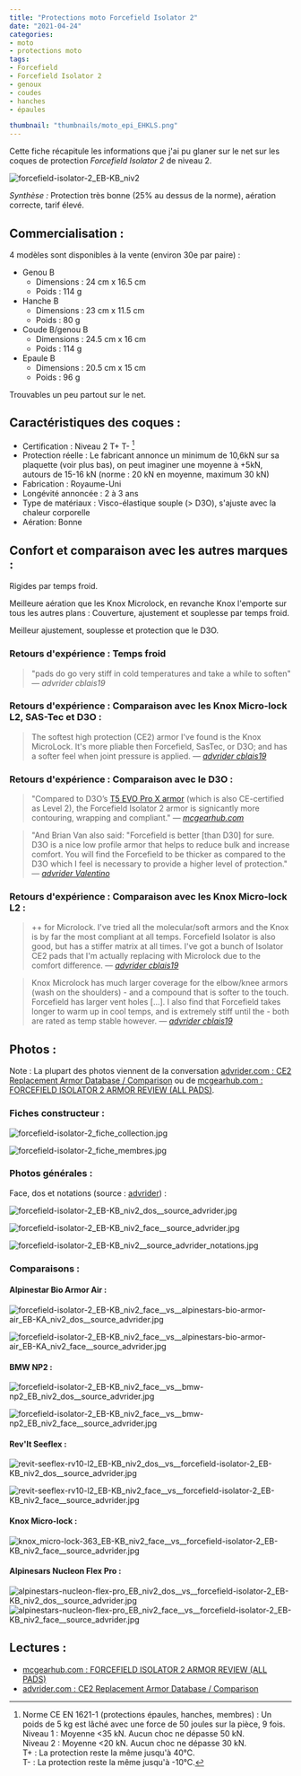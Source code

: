```yaml
---
title: "Protections moto Forcefield Isolator 2"
date: "2021-04-24"
categories:
- moto
- protections moto
tags:
- Forcefield
- Forcefield Isolator 2
- genoux
- coudes
- hanches
- épaules

thumbnail: "thumbnails/moto_epi_EHKLS.png"
---
```


Cette fiche récapitule les informations que j'ai pu glaner sur le net sur les coques de protection _Forcefield Isolator 2_ de niveau 2.

<!--more-->

![forcefield-isolator-2_EB-KB_niv2](forcefield-isolator-2_EB-KB_niv2_face__source_advrider.jpg)

_Synthèse :_ Protection très bonne (25% au dessus de la norme), aération correcte, tarif élevé.


Commercialisation :
-------------------

4 modèles sont disponibles à la vente (environ 30e par paire) :

- Genou B
    - Dimensions : 24 cm x 16.5 cm
    - Poids : 114 g
- Hanche B
    - Dimensions : 23 cm x 11.5 cm
    - Poids : 80 g
- Coude B/genou B
    - Dimensions : 24.5 cm x 16 cm
    - Poids : 114 g
- Epaule B
    - Dimensions : 20.5 cm x 15 cm
    - Poids : 96 g

Trouvables un peu partout sur le net.

Caractéristiques des coques :
-----------------------------

- Certification : Niveau 2 T+ T- [^1]
- Protection réelle : Le fabricant annonce un minimum de 10,6kN sur sa plaquette (voir plus bas), on peut imaginer une moyenne à +5kN, autours de 15-16 kN (norme : 20 kN en moyenne, maximum 30 kN)
- Fabrication : Royaume-Uni
- Longévité annoncée : 2 à 3 ans
- Type de matériaux : Visco-élastique souple (> D3O), s'ajuste avec la chaleur corporelle
- Aération:	Bonne

Confort et comparaison avec les autres marques : 
------------------------------------------------

Rigides par temps froid.

Meilleure aération que les Knox Microlock, en revanche Knox l'emporte sur tous les autres plans : Couverture, ajustement et souplesse par temps froid.

Meilleur ajustement, souplesse et protection que le D3O.

### Retours d'expérience : Temps froid

> "pads do go very stiff in cold temperatures and take a while to soften"
> — <cite>advrider cblais19</cite>

### Retours d'expérience : Comparaison avec les Knox Micro-lock L2, SAS-Tec et D3O :

> The softest high protection (CE2) armor I've found is the Knox MicroLock. It's more pliable then Forcefield, SasTec, or D3O; and has a softer feel when joint pressure is applied. 
> — <cite>[advrider cblais19](https://advrider.com/f/threads/comfortable-knee-armor.1371777/#post-37833963)</cite>

### Retours d'expérience : Comparaison avec le D3O :

> "Compared to D3O’s [T5 EVO Pro X armor](https://www.mcgearhub.com/motorcycle-armor/d3o-knee-elbow-armor-review-t5-evo-pro-x/) (which is also CE-certified as Level 2), the Forcefield Isolator 2 armor is signicantly more contouring, wrapping and compliant."
> — <cite>[mcgearhub.com](https://www.mcgearhub.com/motorcycle-armor/forcefield-isolator-2-armor-review-all-pads/)</cite>

> "And Brian Van also said: "Forcefield is better [than D30] for sure. D3O is a nice low profile armor that helps to reduce bulk and increase comfort. You will find the Forcefield to be thicker as compared to the D3O which I feel is necessary to provide a higher level of protection."
> — <cite>[advrider Valentino](https://advrider.com/f/threads/ce2-replacement-armor-database-comparison.1466522/page-4#post-40897652)</cite>

### Retours d'expérience : Comparaison avec les Knox Micro-lock L2 :

> ++ for Microlock. I've tried all the molecular/soft armors and the Knox is by far the most compliant at all temps. Forcefield Isolator is also good, but has a stiffer matrix at all times. I've got a bunch of Isolator CE2 pads that I'm actually replacing with Microlock due to the comfort difference.
> — <cite>[advrider cblais19](https://advrider.com/f/threads/comfortable-knee-armor.1371777/#post-37211909)</cite>

> Knox Microlock has much larger coverage for the elbow/knee armors (wash on the shoulders) - and a compound that is softer to the touch. Forcefield has larger vent holes [...]. I also find that Forcefield takes longer to warm up in cool temps, and is extremely stiff until the - both are rated as temp stable however.
> — <cite>[advrider cblais19](https://advrider.com/f/threads/would-like-recommendations-for-cool-armored-gear.1389835/#post-37841358)</cite>


Photos :
--------

Note : La plupart des photos viennent de la conversation [advrider.com : CE2 Replacement Armor Database / Comparison](https://advrider.com/f/threads/ce2-replacement-armor-database-comparison.1466522/) ou de [mcgearhub.com : FORCEFIELD ISOLATOR 2 ARMOR REVIEW (ALL PADS)](https://www.mcgearhub.com/motorcycle-armor/forcefield-isolator-2-armor-review-all-pads/).


### Fiches constructeur :

![forcefield-isolator-2_fiche_collection.jpg](forcefield-isolator-2_fiche_collection.jpg)

![forcefield-isolator-2_fiche_membres.jpg](forcefield-isolator-2_fiche_membres.jpg)

### Photos générales :

Face, dos et notations (source : [advrider]((https://advrider.com/f/threads/ce2-replacement-armor-database-comparison.1466522/))) :

![forcefield-isolator-2_EB-KB_niv2_dos__source_advrider.jpg](forcefield-isolator-2_EB-KB_niv2_dos__source_advrider.jpg)

![forcefield-isolator-2_EB-KB_niv2_face__source_advrider.jpg](forcefield-isolator-2_EB-KB_niv2_face__source_advrider.jpg)

![forcefield-isolator-2_EB-KB_niv2__source_advrider_notations.jpg](forcefield-isolator-2_EB-KB_niv2__source_advrider_notations.jpg)



### Comparaisons :

#### Alpinestar Bio Armor Air :

![forcefield-isolator-2_EB-KB_niv2_face__vs__alpinestars-bio-armor-air_EB-KA_niv2_dos__source_advrider.jpg](forcefield-isolator-2_EB-KB_niv2_face__vs__alpinestars-bio-armor-air_EB-KA_niv2_dos__source_advrider.jpg)

![forcefield-isolator-2_EB-KB_niv2_face__vs__alpinestars-bio-armor-air_EB-KA_niv2_face__source_advrider.jpg](forcefield-isolator-2_EB-KB_niv2_face__vs__alpinestars-bio-armor-air_EB-KA_niv2_face__source_advrider.jpg)


#### BMW NP2 :

![forcefield-isolator-2_EB-KB_niv2_face__vs__bmw-np2_EB_niv2_dos__source_advrider.jpg](forcefield-isolator-2_EB-KB_niv2_face__vs__bmw-np2_EB_niv2_dos__source_advrider.jpg)

![forcefield-isolator-2_EB-KB_niv2_face__vs__bmw-np2_EB_niv2_face__source_advrider.jpg](forcefield-isolator-2_EB-KB_niv2_face__vs__bmw-np2_EB_niv2_face__source_advrider.jpg)


#### Rev'It Seeflex :

![revit-seeflex-rv10-l2_EB-KB_niv2_dos__vs__forcefield-isolator-2_EB-KB_niv2_dos__source_advrider.jpg](revit-seeflex-rv10-l2_EB-KB_niv2_dos__vs__forcefield-isolator-2_EB-KB_niv2_dos__source_advrider.jpg)

![revit-seeflex-rv10-l2_EB-KB_niv2_face__vs__forcefield-isolator-2_EB-KB_niv2_face__source_advrider.jpg](revit-seeflex-rv10-l2_EB-KB_niv2_face__vs__forcefield-isolator-2_EB-KB_niv2_face__source_advrider.jpg)


#### Knox Micro-lock  :

![knox_micro-lock-363_EB-KB_niv2_face__vs__forcefield-isolator-2_EB-KB_niv2_face__source_advrider.jpg](knox_micro-lock-363_EB-KB_niv2_face__vs__forcefield-isolator-2_EB-KB_niv2_face__source_advrider.jpg)


#### Alpinesars Nucleon Flex Pro :

![alpinestars-nucleon-flex-pro_EB_niv2_dos__vs__forcefield-isolator-2_EB-KB_niv2_dos__source_advrider.jpg](alpinestars-nucleon-flex-pro_EB_niv2_dos__vs__forcefield-isolator-2_EB-KB_niv2_dos__source_advrider.jpg)
![alpinestars-nucleon-flex-pro_EB_niv2_face__vs__forcefield-isolator-2_EB-KB_niv2_face__source_advrider.jpg](alpinestars-nucleon-flex-pro_EB_niv2_face__vs__forcefield-isolator-2_EB-KB_niv2_face__source_advrider.jpg)


Lectures :
----------

- [mcgearhub.com : FORCEFIELD ISOLATOR 2 ARMOR REVIEW (ALL PADS)](https://www.mcgearhub.com/motorcycle-armor/forcefield-isolator-2-armor-review-all-pads/)
- [advrider.com : CE2 Replacement Armor Database / Comparison](https://advrider.com/f/threads/ce2-replacement-armor-database-comparison.1466522/)


[^1]: Norme CE EN 1621-1 (protections épaules, hanches, membres) : Un poids de 5 kg est lâché avec une force de 50 joules sur la pièce, 9 fois.<br />
Niveau 1 : Moyenne <35 kN. Aucun choc ne dépasse 50 kN.<br />
Niveau 2 : Moyenne <20 kN. Aucun choc ne dépasse 30 kN.<br />
T+ : La protection reste la même jusqu'à 40°C.<br />
T- : La protection reste la même jusqu'à -10°C.